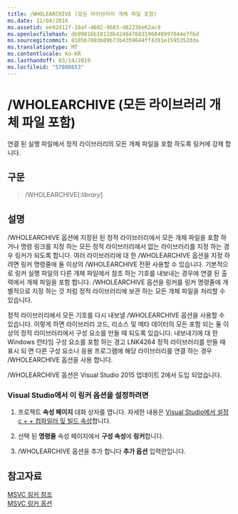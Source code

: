 ```yaml
---
title: /WHOLEARCHIVE (모든 라이브러리 개체 파일 포함)
ms.date: 11/04/2016
ms.assetid: ee92d12f-18af-4602-9683-d6223be62ac9
ms.openlocfilehash: db99816b18110b424647603196040997044e7fbd
ms.sourcegitcommit: 8105b7003b89b73b4359644ff4281e1595352dda
ms.translationtype: MT
ms.contentlocale: ko-KR
ms.lasthandoff: 03/14/2019
ms.locfileid: "57808653"
---
```

# <a name="wholearchive-include-all-library-object-files"></a>/WHOLEARCHIVE (모든 라이브러리 개체 파일 포함)

연결 된 실행 파일에서 정적 라이브러리의 모든 개체 파일을 포함 하도록 링커에 강제 합니다.

## <a name="syntax"></a>구문

> /WHOLEARCHIVE[:*library*]

## <a name="remarks"></a>설명

/WHOLEARCHIVE 옵션에 지정된 된 정적 라이브러리에서 모든 개체 파일을 포함 하거나 명령 링크를 지정 하는 모든 정적 라이브러리에서 없는 라이브러리를 지정 하는 경우 링커가 되도록 합니다. 여러 라이브러리에 대 한 /WHOLEARCHIVE 옵션을 지정 하려면 링커 명령줄에 둘 이상의 /WHOLEARCHIVE 전환 사용할 수 있습니다. 기본적으로 링커 실행 파일의 다른 개체 파일에서 참조 하는 기호를 내보내는 경우에 연결 된 출력에서 개체 파일을 포함 합니다. /WHOLEARCHIVE 옵션을 링커를 링커 명령줄에 개별적으로 지정 하는 것 처럼 정적 라이브러리에 보관 하는 모든 개체 파일을 처리할 수 있습니다.

정적 라이브러리에서 모든 기호를 다시 내보낼 /WHOLEARCHIVE 옵션을 사용할 수 있습니다. 이렇게 하면 라이브러리 코드, 리소스 및 메타 데이터의 모든 포함 되는 둘 이상의 정적 라이브러리에서 구성 요소를 만들 때 되도록 있습니다. 내보내기에 대 한 Windows 런타임 구성 요소를 포함 하는 경고 LNK4264 정적 라이브러리를 만들 때 표시 되 면 다른 구성 요소나 응용 프로그램에 해당 라이브러리를 연결 하는 경우 /WHOLEARCHIVE 옵션을 사용 합니다.

/WHOLEARCHIVE 옵션은 Visual Studio 2015 업데이트 2에서 도입 되었습니다.

### <a name="to-set-this-linker-option-in-visual-studio"></a>Visual Studio에서 이 링커 옵션을 설정하려면

1. 프로젝트 **속성 페이지** 대화 상자를 엽니다. 자세한 내용은 [Visual Studio에서 설정 c + + 컴파일러 및 빌드 속성](../working-with-project-properties.md)합니다.

1. 선택 된 **명령줄** 속성 페이지에서 **구성 속성**에 **링커**합니다.

1. /WHOLEARCHIVE 옵션을 추가 합니다 **추가 옵션** 입력란입니다.

## <a name="see-also"></a>참고자료

[MSVC 링커 참조](linking.md)<br/>
[MSVC 링커 옵션](linker-options.md)

